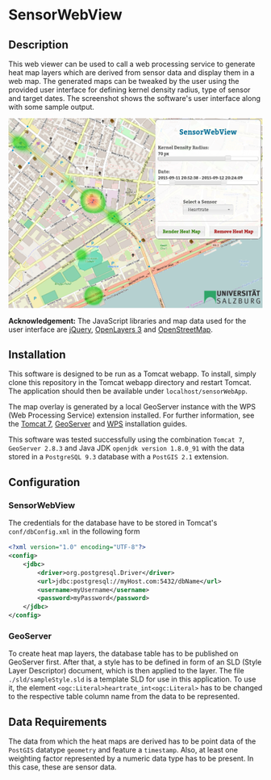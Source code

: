 # SensorWebView

## Description

This web viewer can be used to call a web processing service to generate heat
map layers which are derived from sensor data and display them in a web map.
The generated maps can be tweaked by the user using the provided user interface
for defining kernel density radius, type of sensor and target dates.
The screenshot shows the software's user interface along with some sample output. 

![Screenshot of the web app's user interface][screen]

**Acknowledgement:** The JavaScript libraries and map data used for the user interface are
[jQuery](https://jqueryui.com/), [OpenLayers 3](http://openlayers.org/) and
[OpenStreetMap](http://www.openstreetmap.org/).

## Installation

This software is designed to be run as a Tomcat webapp. To install, simply clone
this repository in the Tomcat webapp directory and restart Tomcat. The
application should then be available under `localhost/sensorWebApp`.

The map overlay is generated by a local GeoServer instance with the WPS (Web
Processing Service) extension installed. For further information, see the 
[Tomcat 7](https://tomcat.apache.org/tomcat-7.0-doc/appdev/installation.html), 
[GeoServer](http://docs.geoserver.org/stable/en/user/installation/index.html#installation)
and
[WPS](http://docs.geoserver.org/maintain/en/user/extensions/wps/install.html)
installation guides.

This software was tested successfully using the combination `Tomcat 7`,
`GeoServer 2.8.3` and Java JDK `openjdk version 1.8.0_91` with the data stored
in a `PostgreSQL 9.3` database with a `PostGIS 2.1` extension.

## Configuration

### SensorWebView

The credentials for the database have to be stored in Tomcat's
`conf/dbConfig.xml` in the following form

```xml
<?xml version="1.0" encoding="UTF-8"?>
<config>
    <jdbc>
        <driver>org.postgresql.Driver</driver>
        <url>jdbc:postgresql://myHost.com:5432/dbName</url>
        <username>myUsername</username>
        <password>myPassword</password>
    </jdbc>
</config>
```

### GeoServer

To create heat map layers, the database table has to be published on GeoServer
first. After that, a style has to be defined in form of an SLD (Style Layer Descriptor) document, which is then applied to the 
layer. The file `./sld/sampleStyle.sld` is a template SLD for use in this application. To use it,
the element `<ogc:Literal>heartrate_int<ogc:Literal>` has to be changed to the
respective table column name from the data to be represented.

## Data Requirements

The data from which the heat maps are derived has to be point data of the
`PostGIS` datatype `geometry` and feature a `timestamp`. Also, at least one weighting factor represented
by a numeric data type has to be present. In this case, these are sensor data.

[screen]: ./img/screen.png "Screenshot of the web app's user interface"
